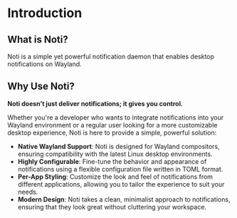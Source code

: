 # Introduction

## What is Noti?

Noti is a simple yet powerful notification daemon that enables desktop notifications on Wayland.

## Why Use Noti?

**Noti doesn’t just deliver notifications; it gives you control.**

Whether you're a developer who wants to integrate notifications into your Wayland environment or a regular user looking for a more customizable desktop experience, Noti is here to provide a simple, powerful solution:

- **Native Wayland Support**: Noti is designed for Wayland compositors, ensuring compatibility with the latest Linux desktop environments.
- **Highly Configurable**: Fine-tune the behavior and appearance of notifications using a flexible configuration file written in TOML format.
- **Per-App Styling**: Customize the look and feel of notifications from different applications, allowing you to tailor the experience to suit your needs.
- **Modern Design**: Noti takes a clean, minimalist approach to notifications, ensuring that they look great without cluttering your workspace.
